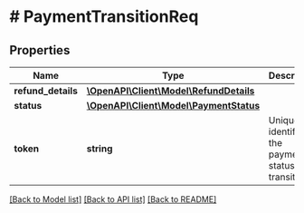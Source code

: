 # # PaymentTransitionReq

## Properties

Name | Type | Description | Notes
------------ | ------------- | ------------- | -------------
**refund_details** | [**\OpenAPI\Client\Model\RefundDetails**](RefundDetails.md) |  | [optional]
**status** | [**\OpenAPI\Client\Model\PaymentStatus**](PaymentStatus.md) |  |
**token** | **string** | Unique identifier of the payment status transition. | [optional]

[[Back to Model list]](../../README.md#models) [[Back to API list]](../../README.md#endpoints) [[Back to README]](../../README.md)

